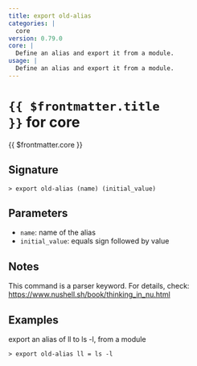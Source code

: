 ```yaml
---
title: export old-alias
categories: |
  core
version: 0.79.0
core: |
  Define an alias and export it from a module.
usage: |
  Define an alias and export it from a module.
---
```


# <code>{{ $frontmatter.title }}</code> for core

<div class='command-title'>{{ $frontmatter.core }}</div>

## Signature

```> export old-alias (name) (initial_value)```

## Parameters

 -  `name`: name of the alias
 -  `initial_value`: equals sign followed by value

## Notes
This command is a parser keyword. For details, check:
  https://www.nushell.sh/book/thinking_in_nu.html
## Examples

export an alias of ll to ls -l, from a module
```shell
> export old-alias ll = ls -l

```
